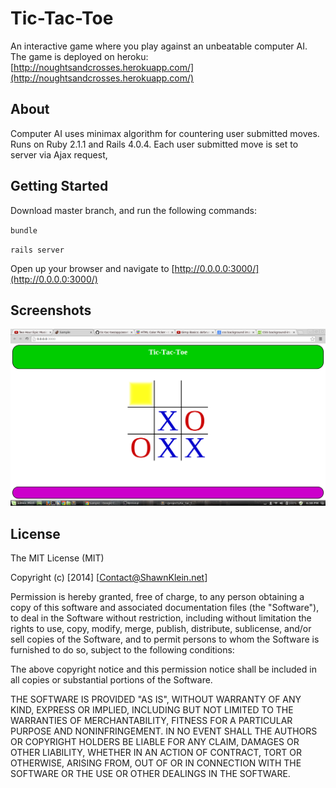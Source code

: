 # Tic-Tac-Toe

An interactive game where you play against an unbeatable computer AI. The game is deployed on heroku: [http://noughtsandcrosses.herokuapp.com/](http://noughtsandcrosses.herokuapp.com/)

## About

Computer AI uses minimax algorithm for countering user submitted moves. Runs on Ruby 2.1.1 and Rails 4.0.4. Each user submitted move is set to server via Ajax request,

## Getting Started

Download master branch, and run the following commands:

`bundle`

`rails server`

Open up your browser and navigate to [http://0.0.0.0:3000/](http://0.0.0.0:3000/)

## Screenshots

![game shown as colorful app](https://raw.githubusercontent.com/Carpk/tic-tac-toe/web_version/app/assets/images/Screenshot%20from%202014-04-20%2018:38:09.png)

## License

The MIT License (MIT)

Copyright (c) [2014] [Contact@ShawnKlein.net]

Permission is hereby granted, free of charge, to any person obtaining a copy
of this software and associated documentation files (the "Software"), to deal
in the Software without restriction, including without limitation the rights
to use, copy, modify, merge, publish, distribute, sublicense, and/or sell
copies of the Software, and to permit persons to whom the Software is
furnished to do so, subject to the following conditions:

The above copyright notice and this permission notice shall be included in all
copies or substantial portions of the Software.

THE SOFTWARE IS PROVIDED "AS IS", WITHOUT WARRANTY OF ANY KIND, EXPRESS OR
IMPLIED, INCLUDING BUT NOT LIMITED TO THE WARRANTIES OF MERCHANTABILITY,
FITNESS FOR A PARTICULAR PURPOSE AND NONINFRINGEMENT. IN NO EVENT SHALL THE
AUTHORS OR COPYRIGHT HOLDERS BE LIABLE FOR ANY CLAIM, DAMAGES OR OTHER
LIABILITY, WHETHER IN AN ACTION OF CONTRACT, TORT OR OTHERWISE, ARISING FROM,
OUT OF OR IN CONNECTION WITH THE SOFTWARE OR THE USE OR OTHER DEALINGS IN THE
SOFTWARE.